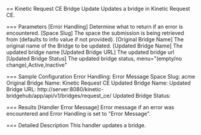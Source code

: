 == Kinetic Request CE Bridge Update
Updates a bridge in Kinetic Request CE.

=== Parameters
[Error Handling]
  Determine what to return if an error is encountered.
[Space Slug]
  The space the submission is being retrieved from (defaults to info value if not provided).
[Original Bridge Name]
  The original name of the Bridge to be updated.
[Updated Bridge Name]
  The updated bridge name
[Updated Bridge URL]
  The updated bridge url
[Updated Bridge Status]
  The updated bridge status, menu="(empty/no change),Active,Inactive"

=== Sample Configuration
Error Handling:          Error Message
Space Slug:              acme
Original Bridge Name:    Kinetic Request CE
Updated Bridge Name:
Updated Bridge URL:      http://server:8080/kinetic-bridgehub/app/api/v1/bridges/request_ce/
Updated Bridge Status:

=== Results
[Handler Error Message]
  Error message if an error was encountered and Error Handling is set to "Error Message".

=== Detailed Description
This handler updates a bridge.
